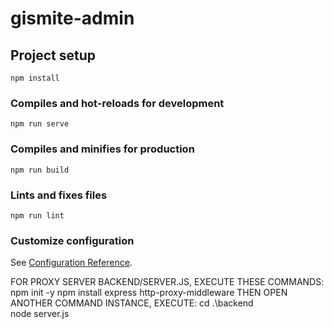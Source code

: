 # gismite-admin

## Project setup
```
npm install
```

### Compiles and hot-reloads for development
```
npm run serve
```

### Compiles and minifies for production
```
npm run build
```

### Lints and fixes files
```
npm run lint
```

### Customize configuration
See [Configuration Reference](https://cli.vuejs.org/config/).




FOR PROXY SERVER BACKEND/SERVER.JS, EXECUTE THESE COMMANDS: 
npm init -y
npm install express http-proxy-middleware
THEN OPEN ANOTHER COMMAND INSTANCE, EXECUTE:
cd .\backend\
node server.js

